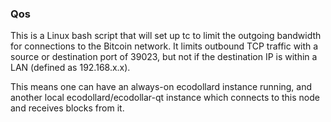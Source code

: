 ### Qos ###

This is a Linux bash script that will set up tc to limit the outgoing bandwidth for connections to the Bitcoin network. It limits outbound TCP traffic with a source or destination port of 39023, but not if the destination IP is within a LAN (defined as 192.168.x.x).

This means one can have an always-on ecodollard instance running, and another local ecodollard/ecodollar-qt instance which connects to this node and receives blocks from it.
